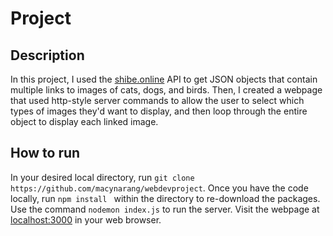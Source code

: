 # Project

## Description
In this project, I used the [shibe.online](shibe.online) API to get JSON objects that contain multiple links to images of cats, dogs, and birds. 
Then, I created a webpage that used http-style server commands to allow the user to select which types of images they'd want to display, and then loop through the entire object to display each linked image.

## How to run
In your desired local directory, run ```git clone https://github.com/macynarang/webdevproject```.
Once you have the code locally, run ```npm install ``` within the directory to re-download the packages.
Use the command  ```nodemon index.js``` to run the server. Visit the webpage at [localhost:3000](localhost:3000) in your web browser.
